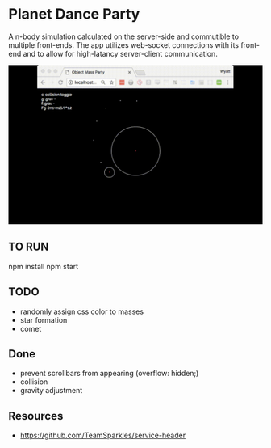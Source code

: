 # Planet Dance Party

A n-body simulation calculated on the server-side and commutible to multiple front-ends. The app utilizes web-socket connections with its front-end and to allow for high-latancy server-client communication.

![Demo of net-body gravity simulation](net-body-demo.gif)

## TO RUN

npm install
npm start

## TODO
- randomly assign css color to masses
- star formation
- comet

## Done

- prevent scrollbars from appearing (overflow: hidden;)
- collision
- gravity adjustment


## Resources
- https://github.com/TeamSparkles/service-header
